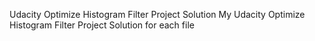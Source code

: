 Udacity Optimize Histogram Filter  Project Solution
My Udacity Optimize Histogram Filter  Project Solution for each file